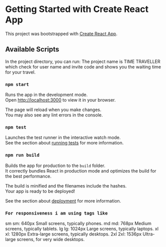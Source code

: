 # Getting Started with Create React App

This project was bootstrapped with [Create React App](https://github.com/facebook/create-react-app).

## Available Scripts

In the project directory, you can run:
The project name is TIME TRAVELLER which check for user name and invite code and shows you the waiting time for your travel.

### `npm start`

Runs the app in the development mode.\
Open [http://localhost:3000](http://localhost:3000) to view it in your browser.

The page will reload when you make changes.\
You may also see any lint errors in the console.

### `npm test`

Launches the test runner in the interactive watch mode.\
See the section about [running tests](https://facebook.github.io/create-react-app/docs/running-tests) for more information.

### `npm run build`

Builds the app for production to the `build` folder.\
It correctly bundles React in production mode and optimizes the build for the best performance.

The build is minified and the filenames include the hashes.\
Your app is ready to be deployed!

See the section about [deployment](https://facebook.github.io/create-react-app/docs/deployment) for more information.

### `For responsiveness i am using tags like`

sm sm: 640px Small screens, typically phones.
md md: 768px Medium screens, typically tablets.
lg lg: 1024px Large screens, typically laptops.
xl xl: 1280px Extra-large screens, typically desktops.
2xl 2xl: 1536px Ultra-large screens, for very wide desktops.
